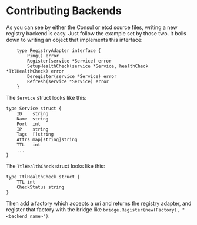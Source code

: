 # Contributing Backends

As you can see by either the Consul or etcd source files, writing a new registry backend is easy. Just follow the example set by those two. It boils down to writing an object that implements this interface:
```
	type RegistryAdapter interface {
		Ping() error
		Register(service *Service) error
		SetupHealthCheck(service *Service, healthCheck *TtlHealthCheck) error
		Deregister(service *Service) error
		Refresh(service *Service) error
	}
```
The `Service` struct looks like this:
```
type Service struct {
	ID    string
	Name  string
	Port  int
	IP    string
	Tags  []string
	Attrs map[string]string
	TTL   int
	...
}
```
The `TtlHealthCheck` struct looks like this:
```
type TtlHealthCheck struct {
	TTL int
	CheckStatus string
}
```
Then add a factory which accepts a uri and returns the registry adapter, and register that factory with the bridge like `bridge.Register(new(Factory), "<backend_name>")`.
